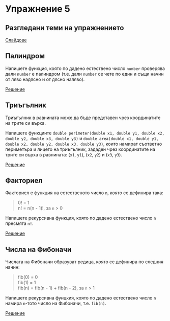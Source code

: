 Упражнение 5
============

Разгледани теми на упражнението
-------------------------------
[Слайдове](https://speakerdeck.com/dimitaruzunov/uvod-v-proghramiranieto-5)

Палиндром
---------
Напишете функция, която по дадено естествено число `number`
проверява дали `number` е палиндром (т.е. дали `number` се чете
по един и същи начин от ляво надясно и от дясно наляво).

[Решение](palindrome.cpp)

Триъгълник
----------
Триъгълник в равнината може да бъде представен чрез координатите на трите си
върха.

Напишете функциите `double perimeter(double x1, double y1,
double x2, double y2, double x3, double y3)` и
`double area(double x1, double y1, double x2, double y2,
double x3, double y3)`, които намират съответно периметъра и лицето
на триъгълник, зададен чрез координатите на трите си върха в равнината:
(`x1`, `y1`), (`x2`, `y2`) и (`x3`, `y3`).

[Решение](triangle.cpp)

Факториел
---------
Факториел е функция на естественото число `n`, която се дефинира така:
> 0! = 1  
> n! = n(n - 1)!, за `n` > 0

Напишете рекурсивна функция, която по дадено естествено число `n` пресмята `n!`.

[Решение](factorial.cpp)

Числа на Фибоначи
-----------------
Числата на Фибоначи образуват редица, която се дефинира по следния начин:
> fib(0) = 0  
> fib(1) = 1  
> fib(n) = fib(n - 1) + fib(n - 2), за `n` > 1

Напишете рекурсивна фунцкия, която по дадено естествено число `n` намира
`n`-тото число на Фибоначи, т.е. `fib(n)`.

[Решение](fibonacci.cpp)
